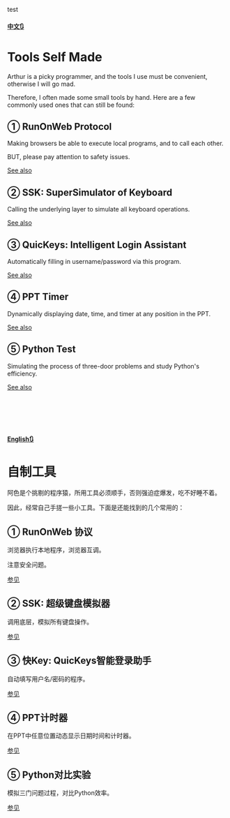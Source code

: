 test

#### [中文🔃](#english)
# Tools Self Made
Arthur is a picky programmer, and the tools I use must be convenient, otherwise I will go mad.

Therefore, I often made some small tools by hand. Here are a few commonly used ones that can still be found:

## ① RunOnWeb Protocol
Making browsers be able to execute local programs, and to call each other.

BUT, please pay attention to safety issues.

[See also](https://www.cnblogs.com/BigSystemsView/p/18075192)

## ② SSK: SuperSimulator of Keyboard
Calling the underlying layer to simulate all keyboard operations.

[See also](https://www.cnblogs.com/BigSystemsView/p/18060787)

## ③ QuicKeys: Intelligent Login Assistant
Automatically filling in username/password via this program.

[See also](https://www.cnblogs.com/BigSystemsView/p/13613306.html)

## ④ PPT Timer
Dynamically displaying date, time, and timer at any position in the PPT.

[See also](https://www.cnblogs.com/BigSystemsView/p/16531624.html)

## ⑤ Python Test
Simulating the process of three-door problems and study Python's efficiency.

[See also](https://www.cnblogs.com/BigSystemsView/p/13901753.html)

<br><br><br><br>

#### [English🔃](#中文)
# 自制工具
阿色是个挑剔的程序猿，所用工具必须顺手，否则强迫症爆发，吃不好睡不着。

因此，经常自己手搓一些小工具。下面是还能找到的几个常用的：

## ① RunOnWeb 协议
浏览器执行本地程序，浏览器互调。

注意安全问题。

[参见](https://www.cnblogs.com/BigSystemsView/p/18075192)

## ② SSK: 超级键盘模拟器
调用底层，模拟所有键盘操作。

[参见](https://www.cnblogs.com/BigSystemsView/p/18060787)

## ③ 快Key: QuicKeys智能登录助手
自动填写用户名/密码的程序。

[参见](https://www.cnblogs.com/BigSystemsView/p/13613306.html)

## ④ PPT计时器
在PPT中任意位置动态显示日期时间和计时器。

[参见](https://www.cnblogs.com/BigSystemsView/p/16531624.html)

## ⑤ Python对比实验
模拟三门问题过程，对比Python效率。

[参见](https://www.cnblogs.com/BigSystemsView/p/13901753.html)

<br><br><br>

